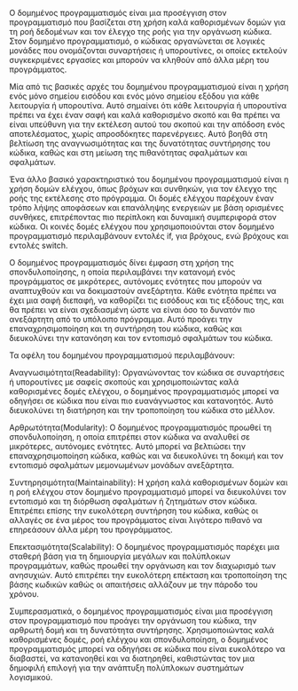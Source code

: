 Ο δομημένος προγραμματισμός είναι μια προσέγγιση στον προγραμματισμό που βασίζεται στη χρήση καλά καθορισμένων δομών για τη ροή δεδομένων και τον έλεγχο της ροής για την οργάνωση κώδικα. Στον δομημένο προγραμματισμό, ο κώδικας οργανώνεται σε λογικές μονάδες που ονομάζονται συναρτήσεις ή υπορουτίνες, οι οποίες εκτελούν συγκεκριμένες εργασίες και μπορούν να κληθούν από άλλα μέρη του προγράμματος.

Μία από τις βασικές αρχές του δομημένου προγραμματισμού είναι η χρήση ενός μόνο σημείου εισόδου και ενός μόνο σημείου εξόδου για κάθε λειτουργία ή υπορουτίνα. Αυτό σημαίνει ότι κάθε λειτουργία ή υπορουτίνα πρέπει να έχει έναν σαφή και καλά καθορισμένο σκοπό και θα πρέπει να είναι υπεύθυνη για την εκτέλεση αυτού του σκοπού και την απόδοση ενός αποτελέσματος, χωρίς απροσδόκητες παρενέργειες. Αυτό βοηθά στη βελτίωση της αναγνωσιμότητας και της δυνατότητας συντήρησης του κώδικα, καθώς και στη μείωση της πιθανότητας σφαλμάτων και σφαλμάτων.

Ένα άλλο βασικό χαρακτηριστικό του δομημένου προγραμματισμού είναι η χρήση δομών ελέγχου, όπως βρόχων και συνθηκών, για τον έλεγχο της ροής της εκτέλεσης στο πρόγραμμα. Οι δομές ελέγχου παρέχουν έναν τρόπο λήψης αποφάσεων και επανάληψης ενεργειών με βάση ορισμένες συνθήκες, επιτρέποντας πιο περίπλοκη και δυναμική συμπεριφορά στον κώδικα. Οι κοινές δομές ελέγχου που χρησιμοποιούνται στον δομημένο προγραμματισμό περιλαμβάνουν εντολές if, για βρόχους, ενώ βρόχους και εντολές switch.

Ο δομημένος προγραμματισμός δίνει έμφαση στη χρήση της σπονδυλοποίησης, η οποία περιλαμβάνει την κατανομή ενός προγράμματος σε μικρότερες, αυτόνομες ενότητες που μπορούν να αναπτυχθούν και να δοκιμαστούν ανεξάρτητα. Κάθε ενότητα πρέπει να έχει μια σαφή διεπαφή, να καθορίζει τις εισόδους και τις εξόδους της, και θα πρέπει να είναι σχεδιασμένη ώστε να είναι όσο το δυνατόν πιο ανεξάρτητη από το υπόλοιπο πρόγραμμα. Αυτό προάγει την επαναχρησιμοποίηση και τη συντήρηση του κώδικα, καθώς και διευκολύνει την κατανόηση και τον εντοπισμό σφαλμάτων του κώδικα.

Τα οφέλη του δομημένου προγραμματισμού περιλαμβάνουν:

Αναγνωσιμότητα(Readability): Οργανώνοντας τον κώδικα σε συναρτήσεις ή υπορουτίνες με σαφείς σκοπούς και χρησιμοποιώντας καλά καθορισμένες δομές ελέγχου, ο δομημένος προγραμματισμός μπορεί να οδηγήσει σε κώδικα που είναι πιο ευανάγνωστος και κατανοητός. Αυτό διευκολύνει τη διατήρηση και την τροποποίηση του κώδικα στο μέλλον.

Αρθρωτότητα(Modularity): Ο δομημένος προγραμματισμός προωθεί τη σπονδυλοποίηση, η οποία επιτρέπει στον κώδικα να αναλυθεί σε μικρότερες, αυτόνομες ενότητες. Αυτό μπορεί να βελτιώσει την επαναχρησιμοποίηση κώδικα, καθώς και να διευκολύνει τη δοκιμή και τον εντοπισμό σφαλμάτων μεμονωμένων μονάδων ανεξάρτητα.

Συντηρησιμότητα(Maintainability): Η χρήση καλά καθορισμένων δομών και η ροή ελέγχου στον δομημένο προγραμματισμό μπορεί να διευκολύνει τον εντοπισμό και τη διόρθωση σφαλμάτων ή ζητημάτων στον κώδικα. Επιτρέπει επίσης την ευκολότερη συντήρηση του κώδικα, καθώς οι αλλαγές σε ένα μέρος του προγράμματος είναι λιγότερο πιθανό να επηρεάσουν άλλα μέρη του προγράμματος.

Επεκτασιμότητα(Scalability): Ο δομημένος προγραμματισμός παρέχει μια σταθερή βάση για τη δημιουργία μεγάλων και πολύπλοκων προγραμμάτων, καθώς προωθεί την οργάνωση και τον διαχωρισμό των ανησυχιών. Αυτό επιτρέπει την ευκολότερη επέκταση και τροποποίηση της βάσης κωδικών καθώς οι απαιτήσεις αλλάζουν με την πάροδο του χρόνου.

Συμπερασματικά, ο δομημένος προγραμματισμός είναι μια προσέγγιση στον προγραμματισμό που προάγει την οργάνωση του κώδικα, την αρθρωτή δομή και τη δυνατότητα συντήρησης. Χρησιμοποιώντας καλά καθορισμένες δομές, ροή ελέγχου και σπονδυλοποίηση, ο δομημένος προγραμματισμός μπορεί να οδηγήσει σε κώδικα που είναι ευκολότερο να διαβαστεί, να κατανοηθεί και να διατηρηθεί, καθιστώντας τον μια δημοφιλή επιλογή για την ανάπτυξη πολύπλοκων συστημάτων λογισμικού.
